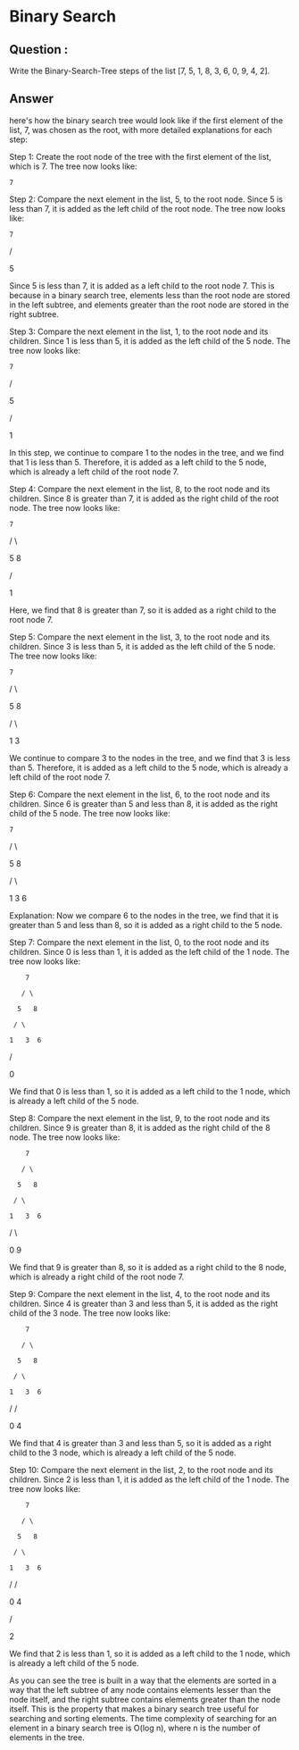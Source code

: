 
# Binary Search


## Question : 

Write the Binary-Search-Tree steps of the list [7, 5, 1, 8, 3, 6, 0, 9, 4, 2].


## Answer

here's how the binary search tree would look like if the first element of the list, 7, was chosen as the root, with more detailed explanations for each step:

Step 1: Create the root node of the tree with the first element of the list, which is 7. The tree now looks like:

    7

Step 2: Compare the next element in the list, 5, to the root node. Since 5 is less than 7, it is added as the left child of the root node. The tree now looks like:

    7

   /

  5

Since 5 is less than 7, it is added as a left child to the root node 7. This is because in a binary search tree, elements less than the root node are stored in the left subtree, and elements greater than the root node are stored in the right subtree.

Step 3: Compare the next element in the list, 1, to the root node and its children. Since 1 is less than 5, it is added as the left child of the 5 node. The tree now looks like:

    7

   /

  5

 /

1

In this step, we continue to compare 1 to the nodes in the tree, and we find that 1 is less than 5. Therefore, it is added as a left child to the 5 node, which is already a left child of the root node 7.

Step 4: Compare the next element in the list, 8, to the root node and its children. Since 8 is greater than 7, it is added as the right child of the root node. The tree now looks like:

    7

   / \

  5   8

 /

1

Here, we find that 8 is greater than 7, so it is added as a right child to the root node 7.

Step 5: Compare the next element in the list, 3, to the root node and its children. Since 3 is less than 5, it is added as the left child of the 5 node. The tree now looks like:

    7

   / \

  5   8

 / \

1   3

We continue to compare 3 to the nodes in the tree, and we find that 3 is less than 5. Therefore, it is added as a left child to the 5 node, which is already a left child of the root node 7.

Step 6: Compare the next element in the list, 6, to the root node and its children. Since 6 is greater than 5 and less than 8, it is added as the right child of the 5 node. The tree now looks like:

    7

   / \

  5   8

 / \  

1   3  6

Explanation: Now we compare 6 to the nodes in the tree, we find that it is greater than 5 and less than 8, so it is added as a right child to the 5 node.

Step 7: Compare the next element in the list, 0, to the root node and its children. Since 0 is less than 1, it is added as the left child of the 1 node. The tree now looks like:

        7

       / \

      5   8

     / \  

    1   3  6

   /

  0

We find that 0 is less than 1, so it is added as a left child to the 1 node, which is already a left child of the 5 node.

Step 8: Compare the next element in the list, 9, to the root node and its children. Since 9 is greater than 8, it is added as the right child of the 8 node. The tree now looks like:

        7

       / \

      5   8

     / \  

    1   3  6

   /      \

  0        9

We find that 9 is greater than 8, so it is added as a right child to the 8 node, which is already a right child of the root node 7.

Step 9: Compare the next element in the list, 4, to the root node and its children. Since 4 is greater than 3 and less than 5, it is added as the right child of the 3 node. The tree now looks like:

        7

       / \

      5   8

     / \  

    1   3  6

   /    /

  0    4

We find that 4 is greater than 3 and less than 5, so it is added as a right child to the 3 node, which is already a left child of the 5 node.

Step 10: Compare the next element in the list, 2, to the root node and its children. Since 2 is less than 1, it is added as the left child of the 1 node. The tree now looks like:

        7

       / \

      5   8

     / \  

    1   3  6

   /    /

  0    4

 /

2

We find that 2 is less than 1, so it is added as a left child to the 1 node, which is already a left child of the 5 node.

As you can see the tree is built in a way that the elements are sorted in a way that the left subtree of any node contains elements lesser than the node itself, and the right subtree contains elements greater than the node itself. This is the property that makes a binary search tree useful for searching and sorting elements. The time complexity of searching for an element in a binary search tree is O(log n), where n is the number of elements in the tree.
